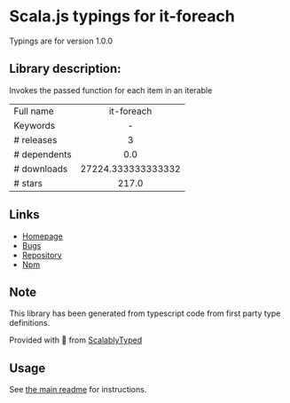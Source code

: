 
# Scala.js typings for it-foreach

Typings are for version 1.0.0

## Library description:
Invokes the passed function for each item in an iterable

|                    |                 |
| ------------------ | :-------------: |
| Full name          | it-foreach |
| Keywords           | - |
| # releases         | 3 |
| # dependents       | 0.0 |
| # downloads        | 27224.333333333332 |
| # stars            | 217.0 |

## Links
- [Homepage](https://github.com/achingbrain/it/tree/master/packages/it-foreach#readme)
- [Bugs](https://github.com/achingbrain/it/issues)
- [Repository](https://github.com/achingbrain/it)
- [Npm](https://www.npmjs.com/package/it-foreach)
    


## Note
This library has been generated from typescript code from first party type definitions.

Provided with :purple_heart: from [ScalablyTyped](https://github.com/oyvindberg/ScalablyTyped)

## Usage
See [the main readme](../../readme.md) for instructions.



